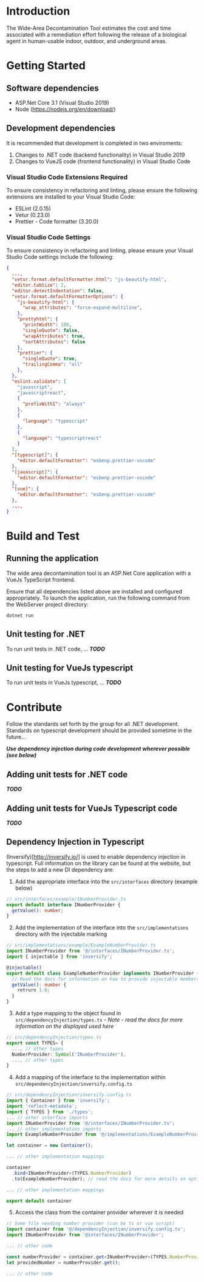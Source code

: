 # Introduction

The Wide-Area Decontamination Tool estimates the cost and time associated with a remediation effort following the release of a biological agent in human-usable indoor, outdoor, and underground areas.

# Getting Started

## Software dependencies

- ASP.Net Core 3.1 (Visual Studio 2019)
- Node (https://nodejs.org/en/download/)

## Development dependencies

It is recommended that development is completed in two enviroments:

1. Changes to .NET code (backend functionality) in Visual Studio 2019
2. Changes to VueJS code (frontend functionality) in Visual Studio Code

### Visual Studio Code Extensions Required

To ensure consistency in refactoring and linting, please ensure the following extensions are installed to your Visual Studio Code:

- ESLint (2.0.15)
- Vetur (0.23.0)
- Prettier - Code formatter (3.20.0)

### Visual Studio Code Settings

To ensure consistency in refactoring and linting, please ensure your Visual Studio Code settings include the following:

```json
{
  ...,
  "vetur.format.defaultFormatter.html": "js-beautify-html",
  "editor.tabSize": 2,
  "editor.detectIndentation": false,
  "vetur.format.defaultFormatterOptions": {
    "js-beautify-html": {
      "wrap_attributes": "force-expand-multiline",
    },
    "prettyhtml": {
      "printWidth": 100,
      "singleQuote": false,
      "wrapAttributes": true,
      "sortAttributes": false
    },
    "prettier": {
      "singleQuote": true,
      "trailingComma": "all"
    },
  },
  "eslint.validate": [
    "javascript",
    "javascriptreact",
    {
      "prefixWithI": "always"
    },
    {
      "language": "typescript"
    },
    {
      "language": "typescriptreact"
    }
  ],
  "[typescript]": {
    "editor.defaultFormatter": "esbenp.prettier-vscode"
  },
  "[javascript]": {
    "editor.defaultFormatter": "esbenp.prettier-vscode"
  },
  "[vue]": {
    "editor.defaultFormatter": "esbenp.prettier-vscode"
  },
  ...,
}
```

# Build and Test

## Running the application
The wide area decontamination tool is an ASP.Net Core application with a VueJs TypeScript frontend.

Ensure that all dependencies listed above are installed and configured appropriately. To launch the application, run the following command from the WebServer project directory:
```
dotnet run
```

## Unit testing for .NET
To run unit tests in .NET code, ... ***TODO***

## Unit testing for VueJs typescript
To run unit tests in VueJs typescript, ... ***TODO***

# Contribute

Follow the standards set forth by the group for all .NET development. Standards on typescript development should be provided sometime in the future...

***Use dependency injection during code development wherever possible (see below)***

## Adding unit tests for .NET code
***TODO***

## Adding unit tests for VueJs Typescript code
***TODO***

## Dependency Injection in Typescript
(Inversify)[http://inversify.io/] is used to enable dependency injection in typescript. Full information on the library can be found at the website, but the steps to add a new DI dependency are:
1. Add the appropriate interface into the `src/interfaces` directory (example below)
```typescript
// src/interfaces/example/INumberProvider.ts
export default interface INumberProvider {
  getValue(): number;
}
```
2. Add the implementation of the interface into the `src/implementations` directory with the injectable marking
```typescript
// src/implementations/example/ExampleNumberProvider.ts
import INumberProvider from '@/interfaces/INumberProvider.ts';
import { injectable } from 'inversify';

@injectable()
export default class ExampleNumberProvider implements INumberProvider {
  // Read the docs for information on how to provide injectable members
  getValue(): number {
    retrurn 1.0;
  }
}
```
3. Add a type mapping to the object found in `src/dependencyInjection/types.ts` - *Note - read the docs for more information on the displayed used here*
```typescript
// src/dependencyInjection/types.ts
export const TYPES= {
  ..., // other types
  NumberProvider: Symbol('INumberProvider'),
  ..., // other types
}
```
4. Add a mapping of the interface to the implementation within `src/dependencyInjection/inversify.config.ts`
```typescript
// src/dependencyInjection/inversify.config.ts
import { Container } from 'inversify';
import 'reflect-metadata';
import { TYPES } from './types';
... // other interface imports
import INumberProvider from '@/interfaces/INumberProvider.ts';
... // other implementation imports
import ExampleNumberProvider from '@/implementations/ExampleNumberProvider.ts';

let container = new Container();

... // other implementation mappings

container
  .bind<INumberProvider>(TYPES.NumberProvider)
  .to(ExampleNumberProvider); // read the docs for more details on options for this

... // other implementation mappings

export default container
```
5. Access the class from the container provider wherever it is needed
```typescript
// Some file needing number provider (can be ts or vue script)
import container from '@/dependencyInjection/inversify.config.ts';
import INumberProvider from '@interfaces/INumberProvider';

... // other code

const numberProvider = container.get<INumberProvider>(TYPES.NumberProvider);
let providedNumber = numberProvider.get();

... // other code
```
